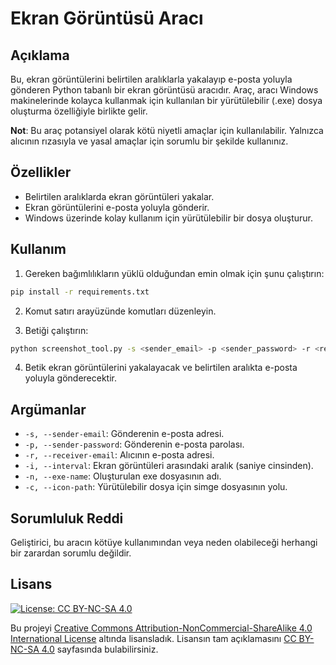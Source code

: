 # Ekran Görüntüsü Aracı

## Açıklama
Bu, ekran görüntülerini belirtilen aralıklarla yakalayıp e-posta yoluyla gönderen Python tabanlı bir ekran görüntüsü aracıdır. Araç, aracı Windows makinelerinde kolayca kullanmak için kullanılan bir yürütülebilir (.exe) dosya oluşturma özelliğiyle birlikte gelir.

**Not**: Bu araç potansiyel olarak kötü niyetli amaçlar için kullanılabilir. Yalnızca alıcının rızasıyla ve yasal amaçlar için sorumlu bir şekilde kullanınız.

## Özellikler
- Belirtilen aralıklarda ekran görüntüleri yakalar.
- Ekran görüntülerini e-posta yoluyla gönderir.
- Windows üzerinde kolay kullanım için yürütülebilir bir dosya oluşturur.

## Kullanım
1. Gereken bağımlılıkların yüklü olduğundan emin olmak için şunu çalıştırın:

```bash
pip install -r requirements.txt
```

2. Komut satırı arayüzünde komutları düzenleyin.

3. Betiği çalıştırın:

```bash
python screenshot_tool.py -s <sender_email> -p <sender_password> -r <receiver_email> -i <interval> -n <exe_name> -c <icon_path>
```

4. Betik ekran görüntülerini yakalayacak ve belirtilen aralıkta e-posta yoluyla gönderecektir.

## Argümanlar
- `-s, --sender-email`: Gönderenin e-posta adresi.
- `-p, --sender-password`: Gönderenin e-posta parolası.
- `-r, --receiver-email`: Alıcının e-posta adresi.
- `-i, --interval`: Ekran görüntüleri arasındaki aralık (saniye cinsinden).
- `-n, --exe-name`: Oluşturulan exe dosyasının adı.
- `-c, --icon-path`: Yürütülebilir dosya için simge dosyasının yolu.

## Sorumluluk Reddi
Geliştirici, bu aracın kötüye kullanımından veya neden olabileceği herhangi bir zarardan sorumlu değildir.  

## Lisans

[![License: CC BY-NC-SA 4.0](https://licensebuttons.net/l/by-nc-sa/4.0/88x31.png)](https://creativecommons.org/licenses/by-nc-sa/4.0/legalcode)

Bu projeyi [Creative Commons Attribution-NonCommercial-ShareAlike 4.0 International License](https://creativecommons.org/licenses/by-nc-sa/4.0/legalcode) altında lisansladık. Lisansın tam açıklamasını [CC BY-NC-SA 4.0](https://creativecommons.org/licenses/by-nc-sa/4.0/legalcode) sayfasında bulabilirsiniz.
